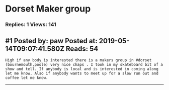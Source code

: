 # Dorset Maker group

### Replies: 1 Views: 141

## \#1 Posted by: paw Posted at: 2019-05-14T09:07:41.580Z Reads: 54

```
High if any body is interested there is a makers group in #dorset (bournemouth,poole) very nice chaps . I took in my skateboard bit of a show and tell. If anybody is local and is interested in coming along let me know. Also if anybody wants to meet up for a slow run out and coffee let me know.
```

---

